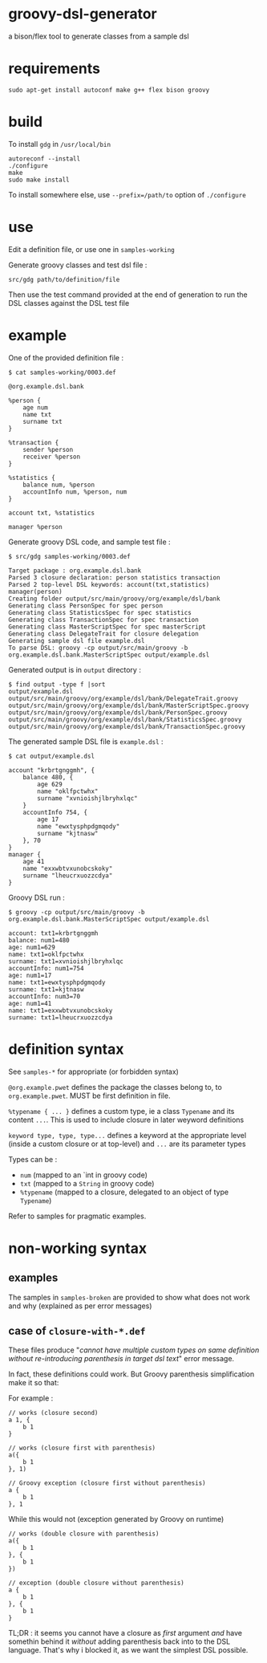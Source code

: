 # groovy-dsl-generator

a bison/flex tool to generate classes from a sample dsl

# requirements

    sudo apt-get install autoconf make g++ flex bison groovy

# build

To install `gdg` in `/usr/local/bin`

    autoreconf --install
    ./configure
    make
    sudo make install

To install somewhere else, use `--prefix=/path/to` option of `./configure`

# use

Edit a definition file, or use one in `samples-working`

Generate groovy classes and test dsl file :

    src/gdg path/to/definition/file

Then use the test command provided at the end of generation to run the DSL classes against the DSL test file

# example

One of the provided definition file :

    $ cat samples-working/0003.def

    @org.example.dsl.bank

    %person {
        age num
        name txt
        surname txt
    }

    %transaction {
        sender %person
        receiver %person
    }

    %statistics {
        balance num, %person
        accountInfo num, %person, num
    }

    account txt, %statistics

    manager %person

Generate groovy DSL code, and sample test file :

    $ src/gdg samples-working/0003.def

    Target package : org.example.dsl.bank
    Parsed 3 closure declaration: person statistics transaction
    Parsed 2 top-level DSL keywords: account(txt,statistics) manager(person)
    Creating folder output/src/main/groovy/org/example/dsl/bank
    Generating class PersonSpec for spec person
    Generating class StatisticsSpec for spec statistics
    Generating class TransactionSpec for spec transaction
    Generating class MasterScriptSpec for spec masterScript
    Generating class DelegateTrait for closure delegation
    Generating sample dsl file example.dsl
    To parse DSL: groovy -cp output/src/main/groovy -b org.example.dsl.bank.MasterScriptSpec output/example.dsl

Generated output is in `output` directory :

    $ find output -type f |sort
    output/example.dsl
    output/src/main/groovy/org/example/dsl/bank/DelegateTrait.groovy
    output/src/main/groovy/org/example/dsl/bank/MasterScriptSpec.groovy
    output/src/main/groovy/org/example/dsl/bank/PersonSpec.groovy
    output/src/main/groovy/org/example/dsl/bank/StatisticsSpec.groovy
    output/src/main/groovy/org/example/dsl/bank/TransactionSpec.groovy

The generated sample DSL file is `example.dsl` :

    $ cat output/example.dsl

    account "krbrtgnggmh", {
        balance 480, {
            age 629
            name "oklfpctwhx"
            surname "xvnioishjlbryhxlqc"
        }
        accountInfo 754, {
            age 17
            name "ewxtysphpdgmqody"
            surname "kjtnasw"
        }, 70
    }
    manager {
        age 41
        name "exxwbtvxunobcskoky"
        surname "lheucrxuozzcdya"
    }

Groovy DSL run :

    $ groovy -cp output/src/main/groovy -b org.example.dsl.bank.MasterScriptSpec output/example.dsl

    account: txt1=krbrtgnggmh
    balance: num1=480
    age: num1=629
    name: txt1=oklfpctwhx
    surname: txt1=xvnioishjlbryhxlqc
    accountInfo: num1=754
    age: num1=17
    name: txt1=ewxtysphpdgmqody
    surname: txt1=kjtnasw
    accountInfo: num3=70
    age: num1=41
    name: txt1=exxwbtvxunobcskoky
    surname: txt1=lheucrxuozzcdya

# definition syntax

See `samples-*` for appropriate (or forbidden syntax)

`@org.example.pwet` defines the package the classes belong to, to `org.example.pwet`. MUST be first definition in file.

`%typename { ... }` defines a custom type, ie a class `Typename` and its content `...`. This is used to include closure in later weyword definitions

`keyword type, type, type...` defines a keyword at the appropriate level (inside a custom closure or at top-level) and `...` are its parameter types

Types can be :

- `num` (mapped to an `int in groovy code)
- `txt` (mapped to a `String` in groovy code)
- `%typename` (mapped to a closure, delegated to an object of type `Typename`)

Refer to samples for pragmatic examples.

# non-working syntax

## examples

The samples in `samples-broken` are provided to show what does not work and why (explained as per error messages)

## case of `closure-with-*.def`

These files produce "_cannot have multiple custom types on same definition without re-introducing parenthesis in target dsl text_" error message.

In fact, these definitions could work. But Groovy parenthesis simplification make it so that:

For example :

    // works (closure second)
    a 1, {
        b 1
    }

    // works (closure first with parenthesis)
    a({
        b 1
    }, 1)

    // Groovy exception (closure first without parenthesis)
    a {
        b 1
    }, 1


While this would not (exception generated by Groovy on runtime)

    // works (double closure with parenthesis)
    a({
        b 1
    }, {
        b 1
    })

    // exception (double closure without parenthesis)
    a {
        b 1
    }, {
        b 1
    }

TL;DR : it seems you cannot have a closure as *first* argument *and* have somethin behind it *without* adding parenthesis back into to the DSL language. That's why i blocked it, as we want the simplest DSL possible.
